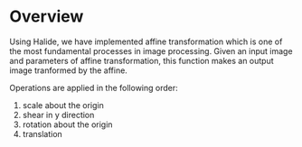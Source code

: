 # Overview

Using Halide, we have implemented affine transformation which is one of the most fundamental processes in image processing.
Given an input image and parameters of affine transformation, this function makes an output image tranformed by the affine.

Operations are applied in the following order:
1. scale about the origin
2. shear in y direction
3. rotation about the origin
4. translation

